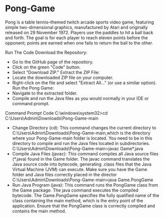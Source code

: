 # Pong-Game
Pong is a table tennis–themed twitch arcade sports video game, featuring simple two-dimensional graphics, manufactured by Atari and originally released on 29 November 1972. Players use the paddles to hit a ball back and forth. The goal is for each player to reach eleven points before the opponent; points are earned when one fails to return the ball to the other.


Run The Code 
Download the Repository:
- Go to the GitHub page of the repository.
- Click on the green "Code" button.
- Select "Download ZIP."
Extract the ZIP File:
- Locate the downloaded ZIP file on your computer.
- Right-click on the file and select "Extract All..." (or use a similar option).
Run the Pong Game:
- Navigate to the extracted folder.
- Compile and run the Java files as you would normally in your IDE or command prompt.

Command Prompt Code 
C:\windows\system32>cd C:\Users\Admin\Downloads\Pong-Game-main
- Change Directory (cd): This command changes the current directory to C:\Users\Admin\Downloads\Pong-Game-main,which is the directory where your
  Pong-Game-main folder is located. You need to be in this directory to compile and run the Java files located in subdirectories.
C:\Users\Admin\Downloads\Pong-Game-main>javac Game\*.java
- Compile Java Files (javac): This command compiles all Java source files (*.java) found in the Game folder. The javac command translates the Java
  source code into bytecode, generating .class files that the Java Virtual Machine (JVM) can execute. Make sure you have the Game folder and Java files correctly placed in the director
C:\Users\Admin\Downloads\Pong-Game-main>java Game.PongGame
- Run Java Program (java): This command runs the PongGame class from the Game package. The java command executes the compiled bytecode. The Game.PongGame specifies the fully
  qualified name of the class containing the main method, which is the entry point of the application. Ensure that the PongGame class is correctly compiled and contains the main method.
